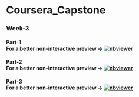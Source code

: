 # Coursera_Capstone

### Week-3
#### Part-1 <br>For a better non-interactive preview &#8594; [![nbviewer](https://user-images.githubusercontent.com/2791223/29387450-e5654c72-8294-11e7-95e4-090419520edb.png)](https://nbviewer.jupyter.org/github/manoharkaranth/Coursera_Capstone/blob/master/Week3_Part1_Toronto.ipynb)</br>
#### Part-2 <br>For a better non-interactive preview &#8594; [![nbviewer](https://user-images.githubusercontent.com/2791223/29387450-e5654c72-8294-11e7-95e4-090419520edb.png)](https://nbviewer.jupyter.org/github/manoharkaranth/Coursera_Capstone/blob/master/Week3_Part2_Toronto.ipynb)</br>
#### Part-3 <br>For a better non-interactive preview &#8594; [![nbviewer](https://user-images.githubusercontent.com/2791223/29387450-e5654c72-8294-11e7-95e4-090419520edb.png)](https://nbviewer.jupyter.org/github/manoharkaranth/Coursera_Capstone/blob/master/Week3_Part3_Toronto.ipynb)</br>



